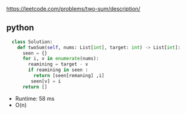 https://leetcode.com/problems/two-sum/description/

## python 
```python
  class Solution:
    def twoSum(self, nums: List[int], target: int) -> List[int]: 
      seen = {}
      for i, v in enumerate(nums):
        reamining = target - v
        if reamining in seen : 
          return [seen[remaning] ,i]
         seen[v] = i 
      return []     
```
- Runtime: 58 ms 
- O(n)    



